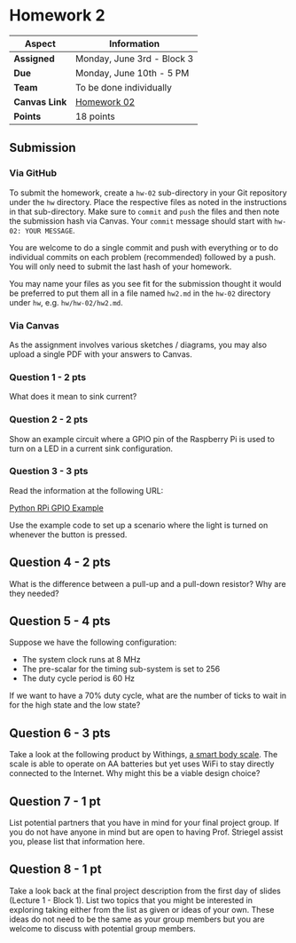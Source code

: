 # Homework 2

| **Aspect** | **Information** |
| --- | --- | 
| **Assigned** | Monday, June 3rd - Block 3 | 
| **Due** | Monday, June 10th - 5 PM | 
| **Team** | To be done individually |  
| **Canvas Link** | [Homework 02](https://canvas.nd.edu/courses/92659/assignments/274662) | 
| **Points** | 18 points | 

## Submission

### Via GitHub

To submit the homework, create a `hw-02` sub-directory in your Git repository under the `hw` directory. Place the respective files as noted in the instructions in that sub-directory.  Make sure to `commit` and `push` the files and then note the submission hash via Canvas.  Your `commit` message should start with `hw-02: YOUR MESSAGE`. 

You are welcome to do a single commit and push with everything or to do individual commits on each problem (recommended) followed by a push. You will only need to submit the last hash of your homework.

You may name your files as you see fit for the submission thought it would be preferred to put them all in a file named `hw2.md` in the `hw-02` directory under `hw`, e.g. `hw/hw-02/hw2.md`.  

### Via Canvas

As the assignment involves various sketches / diagrams, you may also upload a single PDF with your answers to Canvas. 

### Question 1 - 2 pts

What does it mean to sink current?

### Question 2 - 2 pts

Show an example circuit where a GPIO pin of the Raspberry Pi is used to turn on a LED in a current sink configuration.

### Question 3 - 3 pts

Read the information at the following URL:

[Python RPi GPIO Example](https://learn.sparkfun.com/tutorials/raspberry-gpio/python-rpigpio-example)

Use the example code to set up a scenario where the light is turned on whenever the button is pressed.  

## Question 4 - 2 pts

What is the difference between a pull-up and a pull-down resistor? Why are they needed?

## Question 5 - 4 pts

Suppose we have the following configuration:

* The system clock runs at 8 MHz
* The pre-scalar for the timing sub-system is set to 256
* The duty cycle period is 60 Hz

If we want to have a 70% duty cycle, what are the number of ticks to wait in for the high state and the low state?

## Question 6 - 3 pts

Take a look at the following product by Withings, [a smart body scale](https://www.withings.com/de/en/body-comp/black/shop).  The scale is able to operate on AA batteries but yet uses WiFi to stay directly connected to the Internet.  Why might this be a viable design choice?

## Question 7 - 1 pt

List potential partners that you have in mind for your final project group.  If you do not have anyone in mind but are open to having Prof. Striegel assist you, please list that information here.

## Question 8 - 1 pt

Take a look back at the final project description from the first day of slides (Lecture 1 - Block 1). List two topics that you might be interested in exploring taking either from the list as given or ideas of your own.  These ideas do not need to be the same as your group members but you are welcome to discuss with potential group members. 
